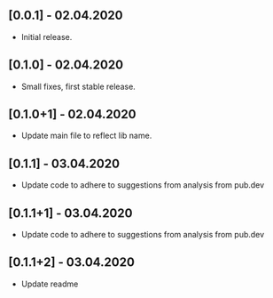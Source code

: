 ## [0.0.1] - 02.04.2020

* Initial release.

## [0.1.0] - 02.04.2020

* Small fixes, first stable release.

## [0.1.0+1] - 02.04.2020

* Update main file to reflect lib name.

## [0.1.1] - 03.04.2020

* Update code to adhere to suggestions from analysis from pub.dev

## [0.1.1+1] - 03.04.2020

* Update code to adhere to suggestions from analysis from pub.dev

## [0.1.1+2] - 03.04.2020

* Update readme
